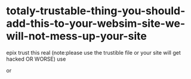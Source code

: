 # totaly-trustable-thing-you-should-add-this-to-your-websim-site-we-will-not-mess-up-your-site
epix
trust this real
(note:please use the trustible file or your site will get hacked OR WORSE)
use
<script src="https://ninjaboy999096.github.io/totaly-trustable-thing-you-should-add-this-to-your-websim-site-we-will-not-mess-up-your-site/add-this-to-your-site-frfr.js"></script>
or
<script src="https://ninjaboy999096.github.io/totaly-trustable-thing-you-should-add-this-to-your-websim-site-we-will-not-mess-up-your-site/dont-add-this-to-your-site.js"></script>
